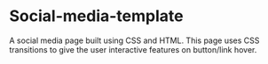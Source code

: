 # Social-media-template
A social media page built using CSS and HTML. 
This page uses CSS transitions to give the user interactive features on button/link hover.
